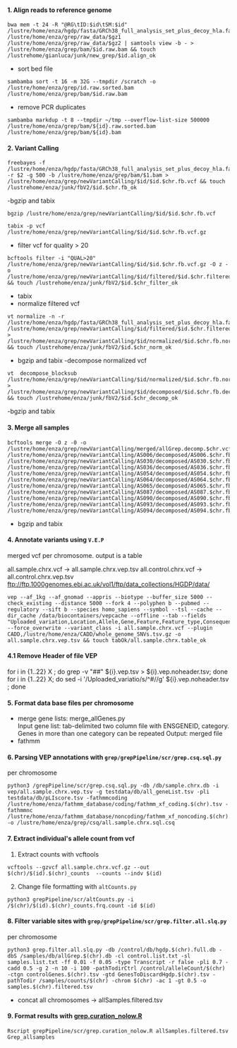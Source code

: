 #### 1. Align reads to reference genome 
```
bwa mem -t 24 -R "@RG\tID:$id\tSM:$id" /lustre/home/enza/hgdp/fasta/GRCh38_full_analysis_set_plus_decoy_hla.fa /lustre/home/enza/grep/raw_data/$gz1 /lustre/home/enza/grep/raw_data/$gz2 | samtools view -b - > /lustre/home/enza/grep/bam/$id.raw.bam && touch /lustrehome/gianluca/junk/new_grep/$id.align_ok
```
- sort bed file

```
sambamba sort -t 16 -m 32G --tmpdir /scratch -o /lustre/home/enza/grep/id.raw.sorted.bam /lustre/home/enza/grep/bam/$id.raw.bam
```
- remove PCR duplicates
```
sambamba markdup -t 8 --tmpdir ~/tmp --overflow-list-size 500000 /lustre/home/enza/grep/bam/${id}.raw.sorted.bam /lustre/home/enza/grep/bam/${id}.bam
```
#### 2. Variant Calling
```
freebayes -f /lustre/home/enza/hgdp/fasta/GRCh38_full_analysis_set_plus_decoy_hla.fa -r $2 -g 500 -b /lustre/home/enza/grep/bam/$1.bam > /lustre/home/enza/grep/newVariantCalling/$id/$id.$chr.fb.vcf && touch /lustrehome/enza/junk/fbV2/$id.$chr.fb_ok
```
-bgzip and tabix
```
bgzip /lustre/home/enza/grep/newVariantCalling/$id/$id.$chr.fb.vcf
```
```
tabix -p vcf /lustre/home/enza/grep/newVariantCalling/$id/$id.$chr.fb.vcf.gz
```
- filter vcf for quality > 20
```
bcftools filter -i "QUAL>20" /lustre/home/enza/grep/newVariantCalling/$id/$id.$chr.fb.vcf.gz -O z -o /lustre/home/enza/grep/newVariantCalling/$id/filtered/$id.$chr.filtered.fb.vcf.gz && touch /lustrehome/enza/junk/fbV2/$id.$chr_filter_ok
```
- tabix
- normalize filtered vcf
```
vt normalize -n -r /lustre/home/enza/hgdp/fasta/GRCh38_full_analysis_set_plus_decoy_hla.fa /lustre/home/enza/grep/newVariantCalling/$id/filtered/$id.$chr.filtered.fb.vcf.gz > /lustre/home/enza/grep/newVariantCalling/$id/normalized/$id.$chr.fb.norm.vcf && touch /lustrehome/enza/junk/fbV2/$id.$chr_norm_ok
```
- bgzip and tabix
-decompose normalized vcf
```
vt  decompose_blocksub /lustre/home/enza/grep/newVariantCalling/$id/normalized/$id.$chr.fb.norm.vcf.gz > /lustre/home/enza/grep/newVariantCalling/$id/decomposed/$id.$chr.fb.decomp.vcf && touch /lustrehome/enza/junk/fbV2/$id.$chr_decomp_ok
```
-bgzip and tabix

#### 3. Merge all samples
```
bcftools merge -O z -0 -o /lustre/home/enza/grep/newVariantCalling/merged/allGrep.decomp.$chr.vcf.gz /lustre/home/enza/grep/newVariantCalling/AS006/decomposed/AS006.$chr.fb.decomp.vcf.gz  /lustre/home/enza/grep/newVariantCalling/AS030/decomposed/AS030.$chr.fb.decomp.vcf.gz /lustre/home/enza/grep/newVariantCalling/AS036/decomposed/AS036.$chr.fb.decomp.vcf.gz /lustre/home/enza/grep/newVariantCalling/AS054/decomposed/AS054.$chr.fb.decomp.vcf.gz /lustre/home/enza/grep/newVariantCalling/AS064/decomposed/AS064.$chr.fb.decomp.vcf.gz /lustre/home/enza/grep/newVariantCalling/AS065/decomposed/AS065.$chr.fb.decomp.vcf.gz /lustre/home/enza/grep/newVariantCalling/AS087/decomposed/AS087.$chr.fb.decomp.vcf.gz /lustre/home/enza/grep/newVariantCalling/AS090/decomposed/AS090.$chr.fb.decomp.vcf.gz /lustre/home/enza/grep/newVariantCalling/AS093/decomposed/AS093.$chr.fb.decomp.vcf.gz /lustre/home/enza/grep/newVariantCalling/AS094/decomposed/AS094.$chr.fb.decomp.vcf.gz
```
- bgzip and tabix

#### 4.  Annotate variants using `V.E.P`
merged vcf per chromosome. output is a table

all.sample.chrx.vcf -> all.sample.chrx.vep.tsv
all.control.chrx.vcf -> all.control.chrx.vep.tsv  
ftp://ftp.1000genomes.ebi.ac.uk/vol1/ftp/data_collections/HGDP/data/

```
vep --af_1kg --af_gnomad --appris --biotype --buffer_size 5000 --check_existing --distance 5000 --fork 4 --polyphen b --pubmed --regulatory --sift b --species homo_sapiens --symbol --tsl --cache --dir_cache /data/biocontainers/vepcache --offline --tab --fields "Uploaded_variation,Location,Allele,Gene,Feature,Feature_type,Consequence,cDNA_position,CDS_position,Protein_position,Amino_acids,Codons,Existing_variation,IMPACT,SYMBOL,STRAND,SIFT,PolyPhen,EXON,AF,AFR_AF,AMR_AF,ASN_AF,EUR_AF,EAS_AF,SAS_AF,AA_AF,EA_AF,gnomAD_AF,gnomAD_AFR_AF,gnomAD_AMR_AF,gnomAD_ASJ_AF,gnomAD_EAS_AF,gnomAD_FIN_AF,gnomAD_NFE_AF,gnomAD_OTH_AF,gnomAD_SAS_AF,MAX_AF,CADD_RAW,CADD_PHRED" --force_overwrite --variant_class -i all.sample.chrx.vcf --plugin CADD,/lustre/home/enza/CADD/whole_genome_SNVs.tsv.gz -o  all.sample.chrx.vep.tsv && touch tabOk/all.sample.chrx.table_ok
```

#### 4.1  Remove Header of file VEP
for i in {1..22} X ; do grep -v "##" ${i}.vep.tsv > ${i}.vep.noheader.tsv; done
for i in {1..22} X; do sed -i '/Uploaded_variatio/s/^#//g' ${i}.vep.noheader.tsv ; done

#### 5. Format data base files per chromosome 
- merge gene lists: merge_allGenes.py  
Input gene list: tab-delimited two column file with ENSGENEID, category. Genes in more than one category can be repeated 
Output: merged file 
- fathmm 

#### 6. Parsing VEP annotations with `grep/grepPipeline/scr/grep.csq.sql.py` 
 per chromosome
```
python3 /grepPipeline/scr/grep.csq.sql.py -db /db/sample.chrx.db -i vep/all.sample.chrx.vep.tsv -g testdata/db/all_geneList.tsv -pli testdata/db/pLIscore.tsv -fathmmcoding /lustre/home/enza/fathmm_database/coding/fathmm_xf_coding.$(chr).tsv -fathmmnc /lustre/home/enza/fathmm_database/noncoding/fathmm_xf_noncoding.$(chr).tsv -o /lustre/home/enza/grep/csq/all.sample.chrx.sql.csq
```

#### 7. Extract individual's allele count from vcf 
1. Extract counts with vcftools 
```
vcftools --gzvcf all.sample.chrx.vcf.gz --out $(chr)/$(id).$(chr)_counts  --counts --indv $(id)
```
2. Change file formatting with `altCounts.py`
```
python3 grepPipeline/scr/altCounts.py -i /$(chr)/$(id).$(chr)_counts.frq.count -id $(id)
```

#### 8. Filter variable sites with `grep/grepPipeline/scr/grep.filter.all.slq.py`
per chromosome 
```
python3 grep.filter.all.slq.py -db /control/db/hgdp.$(chr).full.db -dbS /samples/db/allGrep.$(chr).db -cl control.list.txt -sl samples.list.txt -ff 0.01 -f 0.05 -type Transcript -r false -pli 0.7 -cadd 0.5 -g 2 -n 10 -i 100 -pathTodirCtrl /control/alleleCount/$(chr) -ctgn controlGenes.$(chr).tsv -gtd GenesToDiscardHgdp.$(chr).tsv -pathTodir /samples/counts/$(chr) -chrom $(chr) -ac 1 -gt 0.5 -o samples.$(chr).filtered.tsv
```
- concat all chromosomes -> allSamples.filtered.tsv

#### 9. Format results with [grep.curation_nolow.R](ezcn/grep/tree/master/grepPipeline/scr/grep.curation_nolow.R) 

```
Rscript grepPipeline/scr/grep.curation_nolow.R allSamples.filtered.tsv Grep_allsamples
```
